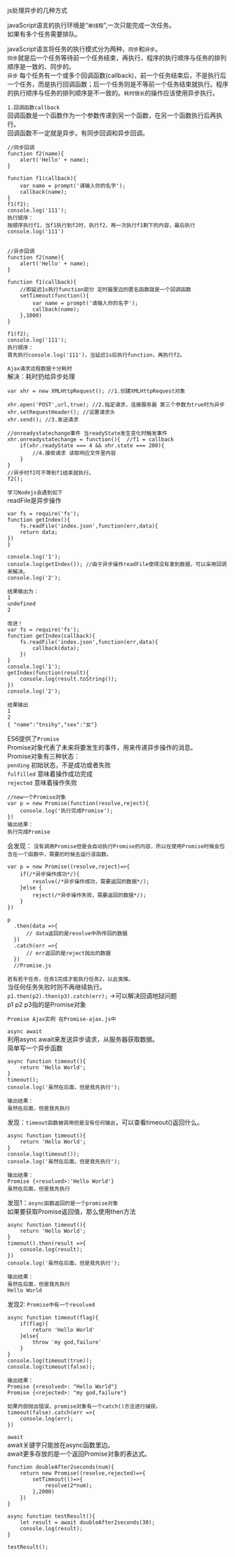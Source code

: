 js处理异步的几种方式  

javaScript语言的执行环境是“`单线程`”,一次只能完成一次任务。  
如果有多个任务需要排队。  

javaScript语言将任务的执行模式分为两种，`同步`和`异步`。  
`同步`就是后一个任务等待前一个任务结束，再执行，程序的执行顺序与任务的排列顺序是一致的、同步的。  
`异步` 每个任务有一个或多个回调函数(callback)，前一个任务结束后，不是执行后一个任务，而是执行回调函数；后一个任务则是不等前一个任务结束就执行。程序的执行顺序与任务的排列顺序是不一致的。`耗时很长`的操作应该使用异步执行。

`1.回调函数callback`  
回调函数是一个函数作为一个参数传递到另一个函数，在另一个函数执行后再执行。  
回调函数不一定就是异步。有同步回调和异步回调。 

```
//同步回调  
function f2(name){
    alert('Hello' + name);
}

function f1(callback){
    var name = prompt('请输入你的名字');
    callback(name);
}
f1(f2);
console.log('111');
执行顺序：
按顺序执行f1，当f1执行到f2时，执行f2，再一次执行f1剩下的内容，最后执行console.log('111')


//异步回调  
function f2(name){
    alert('Hello' + name);
}

function f1(callback){
    //即延迟1s执行function部分 定时器里边的匿名函数就是一个回调函数
    setTimeout(function(){
        var name = prompt('请输入你的名字');
        callback(name);
    },1000)
}

f1(f2);
console.log('111');
执行顺序：
首先执行console.log('111')，当延迟1s后执行function，再执行f2。
``` 

`Ajax请求远程数据十分耗时`  
解决：耗时扔给异步处理
```
var xhr = new XMLHttpRequest(); //1.创建XMLHttpRequest对象

xhr.open('POST',url,true); //2.指定请求，连接服务器 第三个参数为true时为异步
xhr.setRequestHeader(); //设置请求头
xhr.send(); //3.发送请求

//onreadystatechange事件 当readyState发生变化时触发事件
xhr.onreadystatechange = function(){  //f1 = callback
    if(xhr.readyState === 4 && xhr.state === 200){
        //4.接收请求 读取响应文件里内容
    }
}
//异步时f2可不等到f1结束就执行。
f2();
```
`学习Nodejs会遇到如下`  
readFile是异步操作  
```
var fs = require('fs');
function getIndex(){
    fs.readFile('index.json',function(err,data){
    return data;
})
}

console.log('1');
console.log(getIndex()); //由于异步操作readFile使得没有拿到数据，可以采用回调来解决。
console.log('2');

结果输出为：
1
undefined
2

改进！
var fs = require('fs');
function getIndex(callback){
    fs.readFile('index.json',function(err,data){
        callback(data);
    })
}
console.log('1');
getIndex(function(result){
    console.log(result.toString());
})
console.log('2');

结果输出
1
2
{ "name":"tnsihy","sex":"女"}
```

ES6提供了`Promise`  
Promise对象代表了未来将要发生的事件，用来传递异步操作的消息。  
Promise对象有三种状态：  
`pending` 初始状态，不是成功或者失败  
`fulfilled` 意味着操作成功完成  
`rejected` 意味着操作失败  
```
//new一个Promise对象
var p = new Promise(function(resolve,reject){
    console.log('执行完成Promise');
})
输出结果：
执行完成Promise
```
会发现：
`没有调用Promise但是会自动执行Promise的内容，所以在使用Promise时候会包含在一个函数中，需要的时候去运行该函数。`

```
var p = new Promise((resolve,reject)=>{
    if(/*异步操作成功*/){
        resolve(/*异步操作成功，需要返回的数据*/);
    }else {
        reject(/*异步操作失败，需要返回的数据*/);
    }
})

p
  .then(data =>{
      // data返回的是resolve中所传回的数据
  })
  .catch(err =>{
      // err返回的是reject抛出的数据
  })
  //Promise.js
```

`若有若干任务，任务1完成才能执行任务2，以此类推。`  
当任何任务失败时则不再继续执行。  
`p1.then(p2).then(p3).catch(err);`  ->可以解决回调地狱问题  
p1 p2 p3指的是Promise对象

`Promise Ajax实例 在Promise-ajax.js中`


`async await`  
利用async await来发送异步请求，从服务器获取数据。  
简单写一个异步函数  
```
async function timeout(){
    return 'Hello World';
}
timeout();
console.log('虽然在后面，但是我先执行');

输出结果：
虽然在后面，但是我先执行
```

发现：`timeout函数被调用但是没有任何输出`，可以查看timeout()返回什么。

```
async function timeout(){
    return 'Hello World';
}
console.log(timeout());
console.log('虽然在后面，但是我先执行');

输出结果：
Promise {<resolved>:'Hello World'}
虽然在后面，但是我先执行
```
发现1：`async函数返回的是一个promise对象`  
如果要获取Promise返回值，那么使用then方法  
```
async function timeout(){
    return 'Hello World';
}
timeout().then(result =>{
    console.log(result);
})
console.log('虽然在后面，但是我先执行');

输出结果：
虽然在后面，但是我先执行 
Hello World
```

发现2: `Promise中有一个resolved`  
```
async function timeout(flag){
    if(flag){
        return 'Hello World'
    }else{
        throw 'my god,failure'
    }
}
console.log(timeout(true));
console.log(timeout(false));

输出结果：
Promise {<resolved>: "Hello World"}
Promise {<rejected>: "my god,failure"}

如果内部抛出错误，promise对象有一个catch()方法进行捕获。
timeout(false).catch(err =>{
    console.log(err);
})
```

`await`  
await关键字只能放在async函数里边。  
await更多存放的是一个返回Promise对象的表达式。  
```
function doubleAfter2seconds(num){
    return new Promise((resolve,rejected)=>{
        setTimeout(()=>{
            resolve(2*num);
        },2000)
    })
}

async function testResult(){
    let result = await doubleAfter2seconds(30);
    console.log(result);
}

testResult();
```

